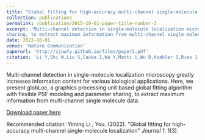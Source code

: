 ```yaml
---
title: "Global fitting for high-accuracy multi-channel single-molecule localization"
collection: publications
permalink: /publication/2015-10-01-paper-title-number-3
excerpt: 'Multi-channel detection in single-molecule localization microscopy greatly increases information content for various biological applications. Here, we present globLoc, a graphics processing unit based global fitting algorithm with flexible PSF modeling and parameter
sharing, to extract maximum information from multi-channel single molecule data.As signals in multi-channel data are highly correlated, globLoc links parameters such as 3D coordinates or photon counts across channels, improving localization precision and robustness. We show, both in simulations and experiments, that global fitting can substantially improve the 3D localization precision for biplane and 4Pi single-molecule localization microscopy and color assignment for ratiometric multicolor imaging.' 
date: 2022-10-01
venue: 'Nature Communication'
paperurl: 'http://zjuwfy.github.io/files/paper3.pdf'
citation: 'Li Y,Shi W,Liu S,Cavka I,Wu Y,Matti U,Wu D,Koehler S,Ries J (2022). &quot;Global fitting for high-accuracy multi-channel single-molecule localization &quot; <i>Nature Communication</i>. 13(1).'
---
```

Multi-channel detection in single-molecule localization microscopy greatly increases information content for various biological applications. Here, we present globLoc, a graphics processing unit based global fitting algorithm with flexible PSF modeling and parameter
sharing, to extract maximum information from multi-channel single molecule data.

[Download paper here](http://zjuwfy.github.io/files/paper3.pdf)

Recommended citation: Yiming Li , You. (2022). "Global fitting for high-accuracy multi-channel single-molecule localization" <i>Journal 1</i>. 1(3).